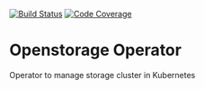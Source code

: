 [![Build Status](https://travis-ci.com/libopenstorage/operator.svg?branch=px-rel-1.0.6)](https://travis-ci.com/libopenstorage/operator)
[![Code Coverage](https://codecov.io/gh/libopenstorage/operator/branch/px-rel-1.0.6/graph/badge.svg)](https://codecov.io/gh/libopenstorage/operator)

# Openstorage Operator
Operator to manage storage cluster in Kubernetes
